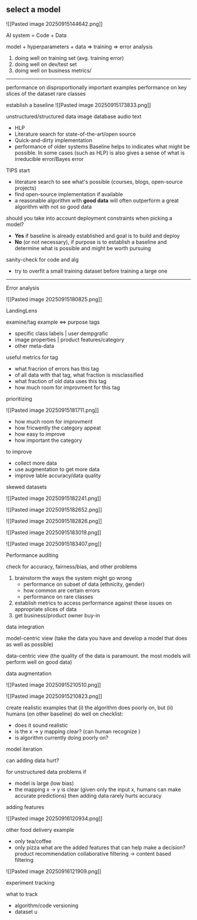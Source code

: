 ## select a model

![[Pasted image 20250915144642.png]]

AI system = Code + Data

model + hyperparameters + data => training => error analysis

1. doing well on training set (avg. training error)
2. doing well on dev/test set
3. doing well on business metrics/

___

performance on disproportionally important examples
performance on key slices of the dataset
rare classes

establish a baseline
![[Pasted image 20250915173833.png]]

unstructured/structured data
image             database
audio
text

* HLP
* Literature search for state-of-the-art/open source
* Quick-and-dirty implementation
* performance of older systems
Baseline helps to indicates what might be possible. In some cases (such as HLP) is also gives a sense of what is irreducible error/Bayes error


TIPS
start
* literature search to see what's possible (courses, blogs, open-source projects)
* find open-source implementation if available
* a reasonable algorithm with **good data** will often outperform a great algorithm with not so good data

should you take into account deployment constraints when picking a model?
- **Yes** if baseline is already established and goal is to build and deploy
- **No** (or not necessary), if purpose is to establish a baseline and determine what is possible and might be worth pursuing

sanity-check for code and alg
* try to overfit a small training dataset before training a large one

___
Error analysis

![[Pasted image 20250915180825.png]]

LandingLens

examine/tag example <=> purpose tags
* specific class labels |  user dempgrafic
* image properties    | product features/category
* other meta-data

useful metrics for tag
- what fracrion of errors has this tag
- of all data with that tag, what fraction is misclassified
- what fraction of old data uses this tag
- how much room for improvment for this tag 

prioritizing

![[Pasted image 20250915181711.png]]

- how much room for improvment
- how fricwently the category appeat
- how easy to improve 
- how important the category

to improve
- collect more data
- use augmentation to get more data
- improve lable accuracy/data quality


skewed datasets

![[Pasted image 20250915182241.png]]

![[Pasted image 20250915182652.png]]

![[Pasted image 20250915182826.png]]

![[Pasted image 20250915183019.png]]

![[Pasted image 20250915183407.png]]


Performance auditing

check for accuracy, fairness/bias, and other problems
1. brainstorm the ways the system might go wrong
   * performance on subset of data (ethnicity, gender)
   * how common are certain errors
   * performance on rare classes
1. establish metrics to access performance against these issues on appropriate slices of data
2. get business/product owner buy-in

data integration

model-centric view (take the data you have and develop a model that does as well as possible)

data-centric view (the quality of the data is paramount. the most models will perform well on good data)

data augmentation

![[Pasted image 20250915210510.png]]

![[Pasted image 20250915210823.png]]

create realistic examples that (i) the algorithm does poorly on, but (ii) humans (on other baseline) do well on
checklist:
- does it sound realistic
- is the x -> y mapping clear? (can human recognize )
- is algorithm currently doing poorly on?

model iteration

can adding data hurt?

for unstructured data problems if
- model is large (low bias)
- the mapping x -> y is clear (given only the input x, humans can make accurate predictions)
then adding data rarely hurts accuracy

adding features

![[Pasted image 20250916120934.png]]

other food delivery example
- only tea/coffee
- only pizza
what are the added features that can help make a decision?
product recommendation
collaborative filtering -> content based filtering

![[Pasted image 20250916121909.png]]

experiment tracking

what to track
- algorithm/code versioning
- dataset u
